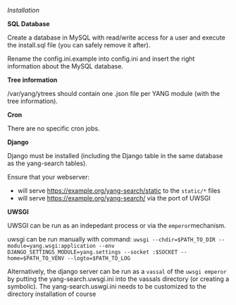 *Installation*

**SQL Database**

Create a database in MySQL with read/write access for a user and execute the install.sql file (you can safely remove it after).

Rename the config.ini.example into config.ini and insert the right information about the MySQL database.

**Tree information**

/var/yang/ytrees should contain one .json file per YANG module (with the tree information).

**Cron**

There are no specific cron jobs.

**Django**

Django must be installed (including the Django table in the same database as the yang-search tables).

Ensure that your webserver:
* will serve https://example.org/yang-search/static to the `static/*` files
* will serve https://example.org/yang-search/ via the port of UWSGI

**UWSGI**

UWSGI can be run as an indepedant process or via the `emperor`mechanism.

uwsgi can be run manually with command:
 `uwsgi --chdir=$PATH_TO_DIR --module=yang.wsgi:application --env DJANGO_SETTINGS_MODULE=yang.settings --socket :$SOCKET --home=$PATH_TO_VENV --logto=$PATH_TO_LOG`

Alternatively, the django server can be run as a `vassal` of the `uwsgi emperor` by putting the yang-search.uwsgi.ini into the vassals directory (or creating a symbolic).
The yang-search.uswgi.ini needs to be customized to the directory installation of course

